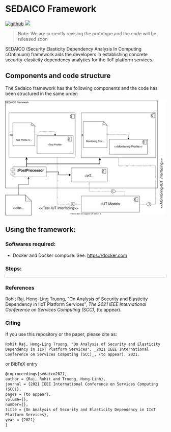 # SEDAICO Framework

[![github](https://img.shields.io/badge/github-rdsea-blue)](https://github.com/rdsea/) ![](https://img.shields.io/github/repo-size/rdsea/sedaico)

> Note: We are currently revising the prototype and the code will be released soon


SEDAICO (Security Elasticity Dependency Analysis In Computing cOntinuum) framework aids the developers in establishing concrete security-elasticity dependency analytics for the IIoT platform services.

## Components and code structure
The Sedaico framework has the following components and the code has been structured in the same order:

![SEDAICO](figures/framework_new.svg)

## Using the framework:

### Softwares required:
* Docker and Docker compose: See: https://docker.com

### Steps:


---

### References 
Rohit Raj, Hong-Ling Truong, "On Analysis of Security and Elasticity Dependency in IIoT Platform Services", _The 2021 IEEE International Conference on Services Computing (SCC)_, (to appear).

### Citing
If you use this repository or the paper, please cite as:

```
Rohit Raj, Hong-Ling Truong, "On Analysis of Security and Elasticity Dependency in IIoT Platform Services", _2021 IEEE International Conference on Services Computing (SCC)_, (to appear), 2021.
```

or BibTeX entry

```
@inproceedings{sedaico2021,
author = {Raj, Rohit and Truong, Hong-Linh},
journal = {2021 IEEE International Conference on Services Computing (SCC)},
pages = {to appear},
volume={},
number={},
title = {On Analysis of Security and Elasticity Dependency in IIoT Platform Services},
year = {2021}
}
``` 